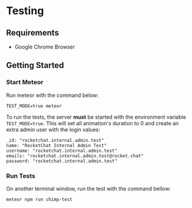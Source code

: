 # Testing

## Requirements

- Google Chrome Browser

## Getting Started

### Start Meteor

Run meteor with the command below:

```
TEST_MODE=true meteor
```

To run the tests, the server **must** be started with the environment variable `TEST_MODE=true`. This will set all animation's duration to 0 and create an extra admin user with the login values:

```
_id: "rocketchat.internal.admin.test"
name: "RocketChat Internal Admin Test"
username: "rocketchat.internal.admin.test"
emails: "rocketchat.internal.admin.test@rocket.chat"
password: "rocketchat.internal.admin.test"
```

### Run Tests

On another terminal window, run the test with the command bellow:

```
meteor npm run chimp-test
```

